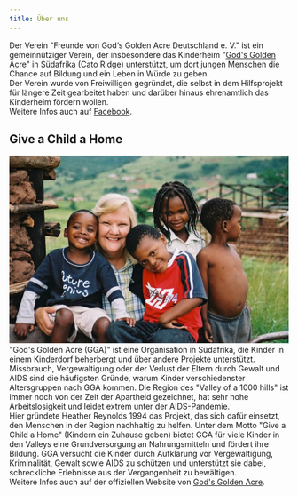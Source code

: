 ```yaml
---
title: Über uns
---
```


Der Verein "Freunde von God‘s Golden Acre Deutschland e. V." ist ein gemeinnütziger Verein, der insbesondere das Kinderheim "[God's Golden Acre](http://www.godsgoldenacre.org "God's Golden Acre")" in Südafrika (Cato Ridge) unterstützt, um dort jungen Menschen die Chance auf Bildung und ein Leben in Würde zu geben.  
Der Verein wurde von Freiwilligen gegründet, die selbst in dem Hilfsprojekt für längere Zeit gearbeitet haben und darüber hinaus ehrenamtlich das Kinderheim fördern wollen.  
Weitere Infos auch auf [Facebook](https://www.facebook.com/FreundeVonGodsGoldenAcreDeutschland "Freunde von God's Golden Acre Deutschland e.V. Facebook Seite").

## Give a Child a Home
![Gründerin Heather Reynolds mit Kindern](../images/give-a-child-a-home-gga.jpg)  
"God's Golden Acre (GGA)" ist eine Organisation in Südafrika, die Kinder in einem Kinderdorf beherbergt und über andere Projekte unterstützt. Missbrauch, Vergewaltigung oder der Verlust der Eltern durch Gewalt und AIDS sind die häufigsten Gründe, warum Kinder verschiedenster Altersgruppen nach GGA kommen. Die Region des "Valley of a 1000 hills" ist immer noch von der Zeit der Apartheid gezeichnet, hat sehr hohe Arbeitslosigkeit und leidet extrem unter der AIDS-Pandemie.  
Hier gründete Heather Reynolds 1994 das Projekt, das sich dafür einsetzt, den Menschen in der Region nachhaltig zu helfen. Unter dem Motto "Give a Child a Home" (Kindern ein Zuhause geben) bietet GGA für viele Kinder in den Valleys eine Grundversorgung an Nahrungsmitteln und fördert ihre Bildung. GGA versucht die Kinder durch Aufklärung vor Vergewaltigung, Kriminalität, Gewalt sowie AIDS zu schützen und unterstützt sie dabei, schreckliche Erlebnisse aus der Vergangenheit zu bewältigen.  
Weitere Infos auch auf der offiziellen Website von [God's Golden Acre](http://www.godsgoldenacre.org "God's Golden Acre Webseite").


